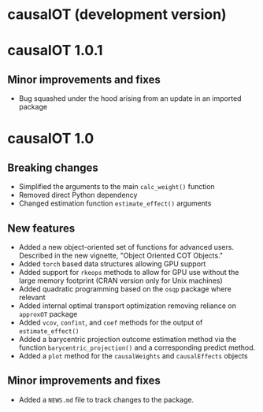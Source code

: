 # causalOT (development version)

# causalOT 1.0.1

## Minor improvements and fixes
* Bug squashed under the hood arising from an update in an imported package

# causalOT 1.0

## Breaking changes
* Simplified the arguments to the main `calc_weight()` function
* Removed direct Python dependency
* Changed estimation function `estimate_effect()` arguments

## New features
* Added a new object-oriented set of functions for advanced users. Described in the new vignette, "Object Oriented COT Objects."
* Added `torch` based data structures allowing GPU support
* Added support for `rkeops` methods to allow for GPU use without the large memory footprint (CRAN version only for Unix machines)
* Added quadratic programming based on the `osqp` package where relevant
* Added internal optimal transport optimization removing reliance on `approxOT` package
* Added `vcov`, `confint`, and `coef` methods for the output of `estimate_effect()`
* Added a barycentric projection outcome estimation method via the function `barycentric_projection()` and a corresponding predict method.
* Added a `plot` method for the `causalWeights` and `causalEffects` objects

## Minor improvements and fixes
* Added a `NEWS.md` file to track changes to the package.
